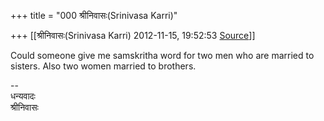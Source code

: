 +++
title = "000 श्रीनिवासः(Srinivasa Karri)"

+++
[[श्रीनिवासः(Srinivasa Karri)	2012-11-15, 19:52:53 [Source](https://groups.google.com/g/samskrita/c/pq3bfRr5yuo)]]



Could someone give me samskritha word for two men who are married to sisters. Also two women married to brothers.  
  
--  
धन्यवादः  
श्रीनिवासः  
  

